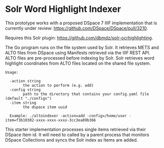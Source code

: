 # Solr Word Highlight Indexer

This prototype works with a proposed DSpace 7 IIIF implementation that is currently under review: https://github.com/DSpace/DSpace/pull/3210.  

Requires this Solr plugin: https://github.com/dbmdz/solr-ocrhighlighting.

The Go program runs on the file system used by Solr. It retrieves METS and ALTO files from DSpace using Manifests retrieved via the IIIF REST API. ALTO files are pre-processed before indexing by Solr. Solr retrieves word highlight 
coordinates from ALTO files located on the shared file system.



```  
Usage:

  -action string
        the action to perform (e.g. add)
  -config string
        path to the directory that contains your config.yaml file (default "./configs")
  -item string
        the dspace item uuid
        
  Example: ./altoindexer -action=add -config=/home/user -item=f3b10302-xxxx-xxxx-xxxx-3cc3ea89b366
```
This starter implementation processes single items retrieved via their DSpace Item id.  It will need to called by 
a parent process that monitors DSpace Collections and syncs the Solr index as Items are added.

